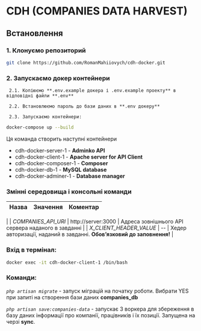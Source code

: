 # CDH (COMPANIES DATA HARVEST)

## Встановлення

### 1. Клонуємо репозиторий
```bash
git clone https://github.com/RomanMahiiovych/cdh-docker.git
```
### 2. Запускаємо докер контейнери

     2.1. Копіюємо **.env.example докера і .env.example проекту** в відповідні файли **.env**  
     
     2.2. Встановлюємо пароль до бази даних в **.env докеру**
     
     2.3. Запускаємо контейнери:
```bash
docker-compose up --build
```
Ця команда створить наступні контейнери
+ cdh-docker-server-1 - **Adminko API**
+ cdh-docker-client-1 - **Apache server for API Client**
+ cdh-docker-composer-1 - **Composer**
+ cdh-docker-db-1 - **MySQL database**
+ cdh-docker-adminer-1 - **Database manager**

### Змінні середовища і консольні команди
| Назва | Значення           | Коментар                                                            |
| ----- |--------------------|---------------------------------------------------------------------|
| 
| _COMPANIES_API_URI_ | http://server:3000 | Адреса зовнішнього API сервера наданого в завданні                  |
| _X_CLIENT_HEADER_VALUE_ | --                 | Хедер авторизації, наданий в  завданні. **Обовʼязковий до заповнення!** |

### Вхід в термінал:

```bash
docker exec -it cdh-docker-client-1 /bin/bash
```

### Команди:

_`php artisan migrate`_ - запуск міграцій на початку роботи. Вибрати YES при запиті на створення бази даних **companies_db**

_`php artisan save:companies-data`_ - запускає 3 воркера для збереження в базу даних інформації про компанії, працівників і їх позиції.
Запущена на черзі **sync**.